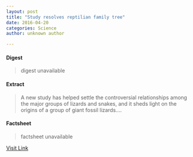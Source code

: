 ```yaml
---
layout: post
title: "Study resolves reptilian family tree"
date: 2016-04-20
categories: Science
author: unknown author

---
```



#### Digest
>digest unavailable

#### Extract
>A new study has helped settle the controversial relationships among the major groups of lizards and snakes, and it sheds light on the origins of a group of giant fossil lizards....

#### Factsheet
>factsheet unavailable

[Visit Link](http://phys.org/news347519818.html)


